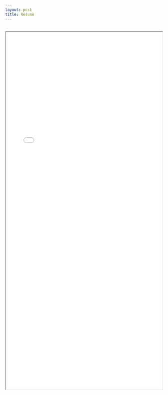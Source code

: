 ```yaml
---
layout: post
title: Resume
---
```


<br>
<!-- <object data="./files/Online_Resume.pdf" type="application/pdf" width="100%" height="1150px">
    <embed src="./files/Online_Resume.pdf">
        <p>This browser does not support PDFs. Please download the PDF to view it: <a href="./files/Online_Resume.pdf">Download PDF</a>.</p>
    </embed>
</object> -->

<html>
  <body>
    <iframe src="./files/Online_Resume.pdf#view=fitH" width="100%" height="1150px" >
    <!-- <meta name="viewport" content="width=device-width, initial-scale=2" /> -->
    <p>This browser does not support PDFs. Please download the PDF to view it: <a href="./files/Online_Resume.pdf">Download PDF</a>.</p>
    </iframe>
  </body>
</html>